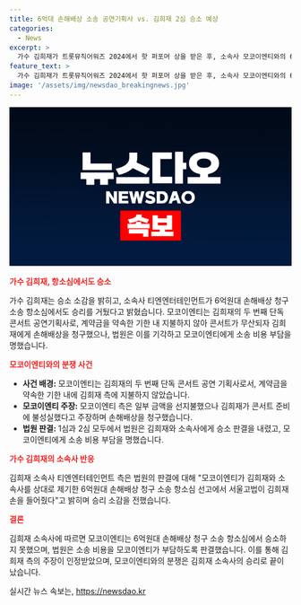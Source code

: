 ```yaml
---
title: 6억대 손해배상 소송 공연기획사 vs. 김희재 2심 승소 예상
categories:
  - News
excerpt: >
  가수 김희재가 트롯뮤직어워즈 2024에서 핫 퍼포머 상을 받은 후, 소속사 모코이엔티와의 6억원대 손해배상 청구 소송에서 재판부의 판결을 받았다. 김희재 소속사 티엔엔터테인먼트에 따르면 모코이엔티는 계약금을 약속한 기한 내 지급하지 않아 김희재의 공연이 무산되자 손해배상을 청구했으나 법원은 김희재와 소속사의 손을 들었고, 항소심에서도 판결을 받았다는 소식이 전해졌다.
feature_text: >
  가수 김희재가 트롯뮤직어워즈 2024에서 핫 퍼포머 상을 받은 후, 소속사 모코이엔티와의 6억원대 손해배상 청구 소송에서 재판부의 판결을 받았다. 김희재 소속사 티엔엔터테인먼트에 따르면 모코이엔티는 계약금을 약속한 기한 내 지급하지 않아 김희재의 공연이 무산되자 손해배상을 청구했으나 법원은 김희재와 소속사의 손을 들었고, 항소심에서도 판결을 받았다는 소식이 전해졌다.
image: '/assets/img/newsdao_breakingnews.jpg'
---
```


<p><img src="/assets/img/newsdao_breakingnews.jpg" alt="pcversion 속보" /></p>

<p><b><span style="color: #ee2323;">가수 김희재, 항소심에서도 승소</span></b></p>

<p data-ke-size="size16">가수 김희재는 승소 소감을 밝히고, 소속사 티엔엔터테인먼트가 6억원대 손해배상 청구 소송 항소심에서도 승리를 거뒀다고 밝혔습니다. 모코이엔티는 김희재의 두 번째 단독 콘서트 공연기획사로, 계약금을 약속한 기한 내 지불하지 않아 콘서트가 무산되자 김희재에게 손해배상을 청구했으나, 법원은 이를 기각하고 모코이엔티에게 소송 비용 부담을 명했습니다.</p>

<p><b><span style="color: #ee2323;">모코이엔티와의 분쟁 사건</span></b></p>

<ul>
  <li><b>사건 배경:</b> 모코이엔티는 김희재의 두 번째 단독 콘서트 공연 기획사로서, 계약금을 약속한 기한 내에 김희재 측에 지불하지 않았습니다.</li>
  <li><b>모코이엔티 주장:</b> 모코이엔티 측은 일부 금액을 선지불했으나 김희재가 콘서트 준비에 불성실했다고 주장하며 손해배상을 청구했습니다.</li>
  <li><b>법원 판결:</b> 1심과 2심 모두에서 법원은 김희재와 소속사에게 승소 판결을 내렸고, 모코이엔티에게 소송 비용 부담을 명했습니다.</li>
</ul>

<p><b><span style="color: #ee2323;">가수 김희재의 소속사 반응</span></b></p>

<p data-ke-size="size16">김희재 소속사 티엔엔터테인먼트 측은 법원의 판결에 대해 "모코이엔티가 김희재와 소속사를 상대로 제기한 6억원대 손해배상 청구 소송 항소심 선고에서 서울고법이 김희재 손을 들어줬다"고 밝히며 승리 소감을 전했습니다.</p>

<p><b><span style="color: #ee2323;">결론</span></b></p>

<p data-ke-size="size16">김희재 소속사에 따르면 모코이엔티는 6억원대 손해배상 청구 소송 항소심에서 승소하지 못했으며, 법원은 소송 비용을 모코이엔티가 부담하도록 판결했습니다. 이를 통해 김희재 측의 주장이 인정받았으며, 모코이엔티와의 분쟁은 김희재 소속사의 승리로 끝이 났습니다.</p>
실시간 뉴스 속보는, <a href="https://newsdao.kr" rel="dofollow">https://newsdao.kr</a>



